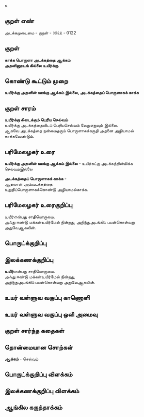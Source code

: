 உ

## குறள் எண் 

அடக்கமுடைமை - குறள் - ௦௧௨௨ - 0122  

## குறள் 

**காக்க பொருளா அடக்கத்தை ஆக்கம்  
அதனினூஉங் கில்லை உயிர்க்கு.** 

## கொண்டு கூட்டும் முறை

**உயிர்க்கு அதனின் ஊங்கு ஆக்கம் இல்லை, அடக்கத்தைப் பொருளாகக் காக்க**

## குறள் சாரம் 

**உயிர்க்கு கிடைக்கும் பெரிய செல்வம்**  
உயிர்க்கு அடக்கத்தைவிடப் பெரியசெல்வம் வேறுஎதுவும் இல்லை.  
ஆகவே அடக்கத்தை நன்மைதரும் பொருளாகக்கருதி அதனை அழியாமல் காக்கவேண்டும்.  

## பரிமேலழகர் உரை

**உயிர்க்கு அதனின் ஊங்கு ஆக்கம் இல்லை** - உயிர்கட்கு அடக்கத்தின்மிக்க செல்வம்இல்லை  

**அடக்கத்தைப் பொருளாகக் காக்க** -  
ஆதலான் அவ்வடக்கத்தை  
உறுதிப்பொருளாகக்கொண்டு அழியாமல்காக்க.  

## பரிமேலழகர் உரைகுறிப்பு   

உயிர்என்பது சாதியொருமை.  
அஃது ஈண்டு மக்கள்உயிர்மேல் நின்றது, அறிந்துஅடங்கிப் பயன்கொள்வது அதுவேஆகலின்.  

## பொருட்க்குறிப்பு 


## இலக்கணக்குறிப்பு  

**உயிர்**என்பது சாதியொருமை.  
அஃது ஈண்டு மக்கள்உயிர்மேல் நின்றது,  
அறிந்துஅடங்கிப் பயன்கொள்வது அதுவேஆகலின்.

## உயர் வள்ளுவ வகுப்பு காணொளி


## உயர் வள்ளுவ வகுப்பு ஒலி அமைவு 

 
## குறள் சார்ந்த கதைகள் 


## தொன்மையான சொற்கள்

**ஆக்கம்** - செல்வம்   

## பொருட்க்குறிப்பு விளக்கம்


## இலக்கணக்குறிப்பு விளக்கம்


## ஆங்கில கருத்தாக்கம் 



